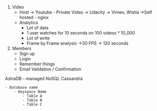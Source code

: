 1. Video
    - Host -> Youtube - Private Video -> Udacity
        -> Vimeo, Wistia
        ->Self hosted - nginx
    - Analytics
        - Lot of data
        - 1 user watches for 10 seconds on 100 videos * 10_000
        - Lot of write
        - Frame by Frame analysic ->30 FPS -> 120 seconds
2. Members
    - Sign up
    - Login
    - Remember things
    - Email Validation / Confirmation

AstraDB - managed NoSQL Cassandra

    - Database name
        - Keyspace Name
            - Table A
            - Table B
            - Table C
